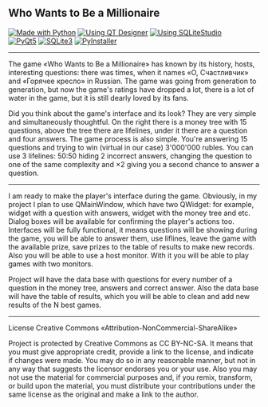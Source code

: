 ## Who Wants to Be a Millionaire
[![Made with Python](https://img.shields.io/badge/Made_with-Python-%23336E9E)][1]   [![Using QT Designer](https://img.shields.io/badge/Using-QT_Designer-%2325AF37)][2]   [![Using SQLiteStudio](https://img.shields.io/badge/Using-SQLiteStudio-%23337CCF)][3]<br/>
[![PyQt5](https://img.shields.io/badge/PyQt5-%2340CD52)][4]   [![SQLite3](https://img.shields.io/badge/SQLite3-%23107FCB)][5]   [![PyInstaller](https://img.shields.io/badge/PyInstaller-%23FFEB5E)][6]

---

The game «Who Wants to Be a Millionaire» has known by its history, hosts, interesting questions: there was times, when it names «О, Счастливчик» and «Горячее кресло» in Russian. The game was going from generation to generation, but now the game's ratings have dropped a lot, there is a lot of water in the game, but it is still dearly loved by its fans.

Did you think about the game's interface and its look? They are very simple and simultaneously thoughtful. On the right there is a money tree with 15 questions, above the tree there are lifelines, under it there are a question and four answers. The game process is also simple. You're answering 15 questions and trying to win (virtual in our case) 3'000'000 rubles. You can use 3 lifelines: 50:50 hiding 2 incorrect answers, changing the question to one of the same complexity and ×2 giving you a second chance to answer a question.

---

I am ready to make the player's interface during the game. Obviously, in my project I plan to use QMainWindow, which have two QWidget: for example, widget with a question with answers, widget with the money tree and etc. Dialog boxes will be available for confirming the player's actions too. Interfaces will be fully functional, it means questions will be showing during the game, you will be able to answer them, use liflines, leave the game with the available prize, save prizes to the table of results to make new records. Also you will be able to use a host monitor. With it you will be able to play games with two monitors.

Project will have the data base with questions for every number of a question in the money tree, answers and correct answer. Also the data base will have the table of results, which you will be able to clean and add new results of the N best games.

---

License Creative Commons «Attribution-NonCommercial-ShareAlike»

Project is protected by Creative Commons as CC BY-NC-SA. It means that you must give appropriate credit, provide a link to the license, and indicate if changes were made. You may do so in any reasonable manner, but not in any way that suggests the licensor endorses you or your use. Also you may not use the material for commercial purposes and, if you remix, transform, or build upon the material, you must distribute your contributions under the same license as the original and make a link to the author.


[1]: https://python.org
[2]: https://doc.qt.io/qt-5/qtdesigner-manual.html
[3]: https://sqlitestudio.pl
[4]: https://pypi.org/project/PyQt5
[5]: https://www.sqlite.org
[6]: https://www.pyinstaller.org
[7]: http://gameshows.ru/w/images/8/89/WWTBAM_RU_2000-11-04-05.jpg
